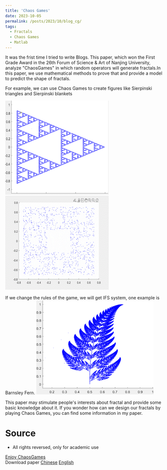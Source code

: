 ```yaml
---
title: 'Chaos Games'
date: 2023-10-05
permalink: /posts/2023/10/blog_cg/
tags:
  - Fractals
  - Chaos Games
  - Matlab
---
```


It was the frist time I tried to write Blogs. This paper, which won the First Grade Award in the 26th Forum of Science & Art of Nanjing University, analyze "ChaosGames" in which random operators will generate fractals.In this paper, we use mathematical methods to prove that and provide a model to predict the shape of fractals. 

For example, we can use Chaos Games to create figures like Sierpinski triangles and Sierpinski blankets

<img src='/images/ChaosGames.png' alt="Sierpinski triangles"> <img src='/images/ChaosGames.gif' alt="Sierpinski blankets">

If we change the rules of the game, we will get IFS system, one example is Barnsley Fern.
<img src='/images/IFS.png' alt="Barnsley Fern"> 

This paper may stimulate people's interests about fractal and provide some basic knowledge about it. 
If you wonder how can we design our fractals by playing Chaos Games, you can find some information in my paper.

Source
======
* All rights reversed, only for academic use

[Enjoy ChaosGames](https://github.com/quantumopticss/ChaosGames)   
Download paper [Chinese](http://quantumopticss.github.io/files/ChaosGames_and_Fractals_cn.pdf) [English](http://quantumopticss.github.io/files/ChaosGames_and_Fractals_en.pdf) 